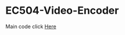 # EC504-Video-Encoder
Main code click [Here](https://github.com/jefflin96/EC504-Video-Encoder/blob/master/markshi/code)
